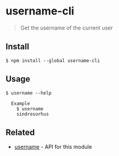 # username-cli

> Get the username of the current user

## Install

```
$ npm install --global username-cli
```

## Usage

```
$ username --help

  Example
    $ username
    sindresorhus
```

## Related

- [username](https://github.com/sindresorhus/username) - API for this module
